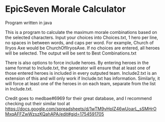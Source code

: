 # EpicSeven Morale Calculator
Program written in java

This is a program to calculate the maximum morale combinations based on the selected characters. 
Input your choices into Choices.txt, 1 hero per line, no spaces in between words, and caps per word. For example, Church of Ilryos Axe would be ChurchOfIlryosAxe. If no choices are entered, all heroes will be selected.
The output will be sent to Best Combinations.txt

There is also options to force include heroes. By entering heroes in the same format to Include.txt, the generator will ensure that at least one of those entered heroes is included in every outputed team. Include2.txt is an extension of this and will only work if Include.txt has information. Similarly, it will force at least one of the heroes in on each team, separate from the list in Include.txt.

Credit goes to medbae#6969 for their great database, and I recommend checking out their similar tool at https://docs.google.com/spreadsheets/d/1wTM9vHpIZ46wUoarL_sSMHrOMxqAFFZwWzszKQahAPA/edit#gid=1754591705
